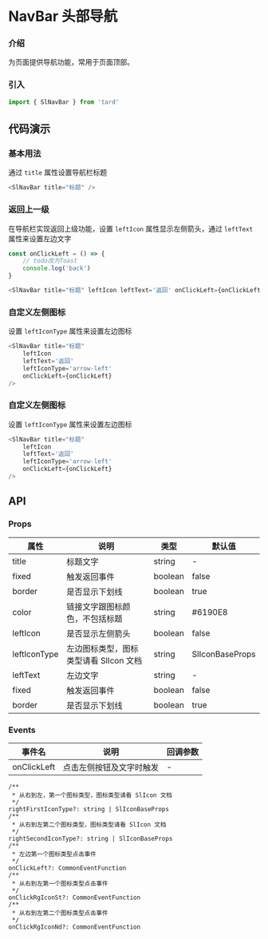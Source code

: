 
# NavBar 头部导航
### 介绍
为页面提供导航功能，常用于页面顶部。
### 引入
```js
import { SlNavBar } from 'tard'
```
## 代码演示
### 基本用法
通过 `title` 属性设置导航栏标题
```js
<SlNavBar title="标题" />
```

### 返回上一级
在导航栏实现返回上级功能，设置 `leftIcon` 属性显示左侧箭头，通过 `leftText` 属性来设置左边文字
```js
const onClickLeft = () => {
    // todo改为Toast
    console.log('back')
}

<SlNavBar title="标题" leftIcon leftText='返回' onClickLeft={onClickLeft} />
```

### 自定义左侧图标
设置 `leftIconType` 属性来设置左边图标
```js
<SlNavBar title="标题"
    leftIcon
    leftText='返回'
    leftIconType='arrow-left'
    onClickLeft={onClickLeft}
/>
```

### 自定义左侧图标
设置 `leftIconType` 属性来设置左边图标
```js
<SlNavBar title="标题"
    leftIcon
    leftText='返回'
    leftIconType='arrow-left'
    onClickLeft={onClickLeft}
/>
```

## API
### Props
|  属性   | 说明  | 类型 | 默认值 |
|  ----  | ----  | ---- | ---- |
| title | 标题文字 | string | - |
| fixed | 触发返回事件 | boolean | false |
| border | 是否显示下划线 | boolean | true |
| color | 链接文字跟图标颜色，不包括标题 | string | #6190E8 |
| leftIcon | 是否显示左侧箭头 | boolean | false |
| leftIconType | 左边图标类型，图标类型请看 SlIcon 文档 |  string | SlIconBaseProps | 'chevron-left' |
| leftText | 左边文字 | string | - |
| fixed | 触发返回事件 | boolean | false |
| border | 是否显示下划线 | boolean | true |

### Events
|  事件名   | 说明  | 回调参数 |
|  ----  | ----  | ---- |
|  onClickLeft  | 点击左侧按钮及文字时触发  |  - |




    /**
     * 从右到左，第一个图标类型，图标类型请看 SlIcon 文档
     */
    rightFirstIconType?: string | SlIconBaseProps
    /**
     * 从右到左第二个图标类型，图标类型请看 SlIcon 文档
     */
    rightSecondIconType?: string | SlIconBaseProps
    /**
     * 左边第一个图标类型点击事件
     */
    onClickLeft?: CommonEventFunction
    /**
     * 从右到左第一个图标类型点击事件
     */
    onClickRgIconSt?: CommonEventFunction
    /**
     * 从右到左第二个图标类型点击事件
     */
    onClickRgIconNd?: CommonEventFunction
